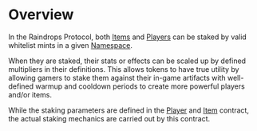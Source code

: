 # Overview

In the Raindrops Protocol, both [Items](../item/overview.md) and [Players](../player/overview.md) can be staked by valid whitelist mints in a given [Namespace](../namespace/overview.md).&#x20;

When they are staked, their stats or effects can be scaled up by defined multipliers in their definitions. This allows tokens to have true utility by allowing gamers to stake them against their in-game artifacts with well-defined warmup and cooldown periods to create more powerful players and/or items.

While the staking parameters are defined in the [Player](../player/overview.md) and [Item](../item/overview.md) contract, the actual staking mechanics are carried out by this contract.
